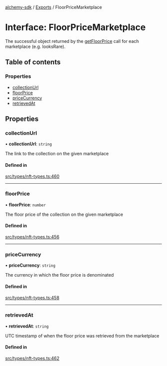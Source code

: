 [alchemy-sdk](../README.md) / [Exports](../modules.md) / FloorPriceMarketplace

# Interface: FloorPriceMarketplace

The successful object returned by the [getFloorPrice](../classes/NftNamespace.md#getfloorprice) call for each
marketplace (e.g. looksRare).

## Table of contents

### Properties

- [collectionUrl](FloorPriceMarketplace.md#collectionurl)
- [floorPrice](FloorPriceMarketplace.md#floorprice)
- [priceCurrency](FloorPriceMarketplace.md#pricecurrency)
- [retrievedAt](FloorPriceMarketplace.md#retrievedat)

## Properties

### collectionUrl

• **collectionUrl**: `string`

The link to the collection on the given marketplace

#### Defined in

[src/types/nft-types.ts:460](https://github.com/alchemyplatform/alchemy-sdk-js/blob/70f9997/src/types/nft-types.ts#L460)

___

### floorPrice

• **floorPrice**: `number`

The floor price of the collection on the given marketplace

#### Defined in

[src/types/nft-types.ts:456](https://github.com/alchemyplatform/alchemy-sdk-js/blob/70f9997/src/types/nft-types.ts#L456)

___

### priceCurrency

• **priceCurrency**: `string`

The currency in which the floor price is denominated

#### Defined in

[src/types/nft-types.ts:458](https://github.com/alchemyplatform/alchemy-sdk-js/blob/70f9997/src/types/nft-types.ts#L458)

___

### retrievedAt

• **retrievedAt**: `string`

UTC timestamp of when the floor price was retrieved from the marketplace

#### Defined in

[src/types/nft-types.ts:462](https://github.com/alchemyplatform/alchemy-sdk-js/blob/70f9997/src/types/nft-types.ts#L462)
